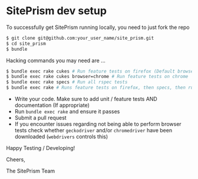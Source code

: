 # SitePrism dev setup

To successfully get SitePrism running locally, you need to just fork the repo

```bash
$ git clone git@github.com:your_user_name/site_prism.git
$ cd site_prism
$ bundle
```

Hacking commands you may need are ...

```bash
$ bundle exec rake cukes # Run feature tests on firefox (Default browser)
$ bundle exec rake cukes browser=chrome # Run feature tests on chrome
$ bundle exec rake specs # Run all rspec tests
$ bundle exec rake # Runs feature tests on firefox, then specs, then runs rubocop
```

- Write your code. Make sure to add unit / feature tests AND documentation (If appropriate)
- Run `bundle exec rake` and ensure it passes
- Submit a pull request
- If you encounter issues regarding not being able to perform browser tests check whether
`geckodriver` and/or `chromedriver` have been downloaded (`webdrivers` controls this)

Happy Testing / Developing!

Cheers,

The SitePrism Team

